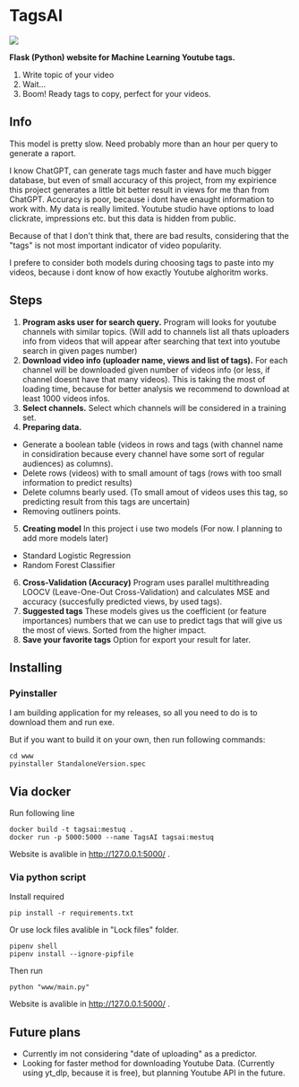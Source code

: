 # TagsAI

![](https://github.com/Mestuq/AI_YT_test/blob/main/www/static/logo.png)

**Flask (Python) website for Machine Learning Youtube tags.**

1. Write topic of your video
2. Wait...
3. Boom! Ready tags to copy, perfect for your videos.

## Info

This model is pretty slow. Need probably more than an hour per query to generate a raport.

I know ChatGPT, can generate tags much faster and have much bigger database, but even of small accuracy of this project, from my expirience this project generates a little bit better result in views for me than from ChatGPT.
Accuracy is poor, because i dont have enaught information to work with. My data is really limited. Youtube studio have options to load clickrate, impressions etc. but this data is hidden from public.

Because of that I don't think that, there are bad results, considering that the "tags" is not most important indicator of video popularity.

I prefere to consider both models during choosing tags to paste into my videos, because i dont know of how exactly Youtube alghoritm works.

## Steps

1. **Program asks user for search query.**
   Program will looks for youtube channels with similar topics. (Will add to channels list all thats uploaders info from videos that will appear after searching that text into youtube search in given pages number)
2. **Download video info (uploader name, views and list of tags).**
   For each channel will be downloaded given number of videos info (or less, if channel doesnt have that many videos).
   This is taking the most of loading time, because for better analysis we recommend to download at least 1000 videos infos.
3. **Select channels.**
   Select which channels will be considered in a training set.
4. **Preparing data.**

- Generate a boolean table (videos in rows and tags (with channel name in considiration because every channel have some sort of regular audiences) as columns).
- Delete rows (videos) with to small amount of tags (rows with too small information to predict results)
- Delete columns bearly used. (To small amout of videos uses this tag, so predicting result from this tags are uncertain)
- Removing outliners points.

5. **Creating model**
   In this project i use two models (For now. I planning to add more models later)

- Standard Logistic Regression
- Random Forest Classifier

6. **Cross-Validation (Accuracy)**
   Program uses parallel multithreading LOOCV (Leave-One-Out Cross-Validation) and calculates MSE and accuracy (succesfully predicted views, by used tags).
7. **Suggested tags**
   These models gives us the coefficient (or feature importances) numbers that we can use to predict tags that will give us the most of views. Sorted from the higher impact.
8. **Save your favorite tags**
   Option for export your result for later.

## Installing

### Pyinstaller

I am building application for my releases, so all you need to do is to download them and run exe.

But if you want to build it on your own, then run following commands:

```
cd www
pyinstaller StandaloneVersion.spec
```

## Via docker

Run following line

```
docker build -t tagsai:mestuq .
docker run -p 5000:5000 --name TagsAI tagsai:mestuq
```

Website is avalible in http://127.0.0.1:5000/ .

### Via python script

Install required

```
pip install -r requirements.txt
```

Or use lock files avalible in "Lock files" folder.

```
pipenv shell
pipenv install --ignore-pipfile
```

Then run

```
python "www/main.py"
```

Website is avalible in http://127.0.0.1:5000/ .

## Future plans

- Currently im not considering "date of uploading" as a predictor.
- Looking for faster method for downloading Youtube Data. (Currently using yt_dlp, because it is free), but planning Youtube API in the future.
